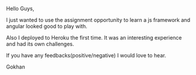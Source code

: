Hello Guys,

I just wanted to use the assignment opportunity to learn a js framework and angular looked good to play with.

Also I deployed to Heroku the first time. It was an interesting experience and had its own challenges.

If you have any feedbacks(positive/negative) I would love to hear.

Gokhan